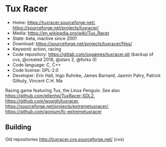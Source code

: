 # Tux Racer

- Home: https://tuxracer.sourceforge.net/, https://sourceforge.net/projects/tuxracer/
- Media: https://en.wikipedia.org/wiki/Tux_Racer
- State: beta, inactive since 2001
- Download: https://sourceforge.net/projects/tuxracer/files/
- Keyword: action, racing
- Code repository: https://gitlab.com/osgames/tuxracer.git (backup of cvs, @created 2018, @stars 2, @forks 0)
- Code language: C, C++
- Code license: GPL-2.0
- Developer: Eric Hall, Ingo Ruhnke, James Barnard, Jasmin Patry, Patrick Gilhuly, Vincent C.H. Ma

Racing game featuring Tux, the Linux Penguin.
See also https://github.com/ellenhp/TuxRacer-SDL2, https://github.com/wosigh/tuxracer, https://sourceforge.net/projects/extremetuxracer/, https://github.com/gonium/fc-extremetuxracer

## Building

Old repositories http://tuxracer.cvs.sourceforge.net/ (cvs)